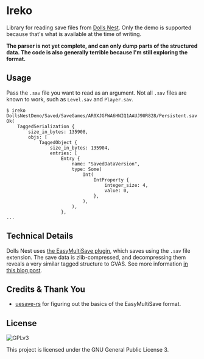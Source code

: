 # Ireko

Library for reading save files from [Dolls Nest](https://store.steampowered.com/app/1839430/Dolls_Nest/). Only the demo
is supported because that's what is available at the time of writing.

**The parser is not yet complete, and can only dump parts of the structured data. The code is also generally terrible because I'm still exploring the format.**

## Usage

Pass the `.sav` file you want to read as an argument. Not all `.sav` files are known to work, such as `Level.sav` and `Player.sav`.

```shell
$ ireko DollsNestDemo/Saved/SaveGames/AR0XJGFWA6HNIQ1AAUJ9UR828/Persistent.sav
Ok(
    TaggedSerialization {
        size_in_bytes: 135908,
        objs: [
            TaggedObject {
                size_in_bytes: 135904,
                entries: [
                    Entry {
                        name: "SavedDataVersion",
                        type: Some(
                            Int(
                                IntProperty {
                                    integer_size: 4,
                                    value: 0,
                                },
                            ),
                        ),
                    },
...
```

## Technical Details

Dolls Nest uses [the EasyMultiSave plugin](https://www.fab.com/listings/49f745a1-cbdd-4b18-8278-22ae1075d91d), which
saves using the `.sav` file extension. The save data is zlib-compressed, and decompressing them reveals a very similar
tagged structure to GVAS. See more
information [in this blog post](https://redstrate.com/blog/2025/02/reverse-engineering-dolls-nest-demo-saves/).

## Credits & Thank You

* [uesave-rs](https://github.com/trumank/uesave-rs) for figuring out the basics of the EasyMultiSave format.

## License

![GPLv3](https://www.gnu.org/graphics/gplv3-127x51.png)

This project is licensed under the GNU General Public License 3.
